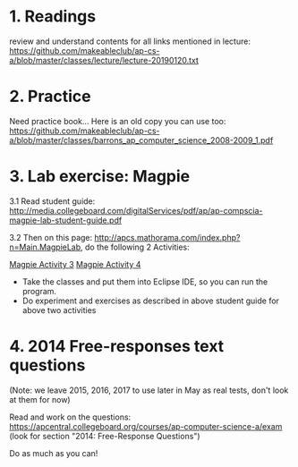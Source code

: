 # 1. Readings

review and understand contents for all links mentioned in lecture: https://github.com/makeableclub/ap-cs-a/blob/master/classes/lecture/lecture-20190120.txt

# 2. Practice

Need practice book...
Here is an old copy you can use too:
https://github.com/makeableclub/ap-cs-a/blob/master/classes/barrons_ap_computer_science_2008-2009_1.pdf

# 3. Lab exercise: Magpie

3.1 Read student guide: http://media.collegeboard.com/digitalServices/pdf/ap/ap-compscia-magpie-lab-student-guide.pdf

3.2 Then on this page: http://apcs.mathorama.com/index.php?n=Main.MagpieLab, do the following 2 Activities:

[Magpie Activity 3](https://mathorama.com/apcs/pmwiki.php?n=Main.MagpieActivity3)
[Magpie Activity 4](https://mathorama.com/apcs/pmwiki.php?n=Main.MagpieActivity4)
- Take the classes and put them into Eclipse IDE, so you can run the program.
- Do experiment and exercises as described in above student guide for above two activities


# 4. 2014 Free-responses text questions
(Note: we leave 2015, 2016, 2017 to use later in May as real tests, don't look at them for now)

Read and work on the questions:
https://apcentral.collegeboard.org/courses/ap-computer-science-a/exam  
(look for section "2014: Free-Response Questions")

Do as much as you can!
